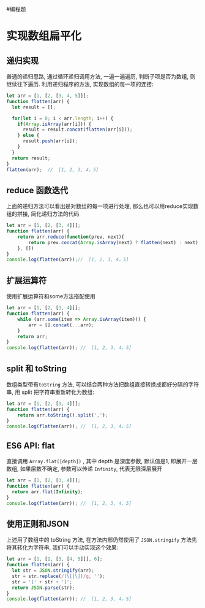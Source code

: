 #编程题 
# 实现数组扁平化

## 递归实现
普通的递归思路, 通过循环递归调用方法, 一遍一遍遍历, 判断子项是否为数组, 则继续往下遍历. 利用递归程序的方法, 实现数组的每一项的连接:
```js
let arr = [1, [2, [3, 4, 5]]];
function flatten(arr) {
  let result = [];

  for(let i = 0; i < arr.length; i++) {
    if(Array.isArray(arr[i])) {
      result = result.concat(flatten(arr[i]));
    } else {
      result.push(arr[i]);
    }
  }
  return result;
}
flatten(arr);  //  [1, 2, 3, 4，5]

```

## reduce 函数迭代
上面的递归方法可以看出是对数组的每一项进行处理, 那么也可以用reduce实现数组的拼接, 简化递归方法的代码

```js
let arr = [1, [2, [3, 4]]];
function flatten(arr) {
    return arr.reduce(function(prev, next){
        return prev.concat(Array.isArray(next) ? flatten(next) : next)
    }, [])
}
console.log(flatten(arr));//  [1, 2, 3, 4，5]

```

## 扩展运算符
使用扩展运算符和some方法搭配使用

```js
let arr = [1, [2, [3, 4]]];
function flatten(arr) {
    while (arr.some(item => Array.isArray(item))) {
        arr = [].concat(...arr);
    }
    return arr;
}
console.log(flatten(arr)); //  [1, 2, 3, 4，5]

```

## split 和 toString
数组类型带有`toString` 方法, 可以结合两种方法把数组直接转换成都好分隔的字符串, 用 split 把字符串重新转化为数组:

```js
let arr = [1, [2, [3, 4]]];
function flatten(arr) {
    return arr.toString().split(',');
}
console.log(flatten(arr)); //  [1, 2, 3, 4，5]

```

## ES6 API: flat
直接调用 `Array.flat([depth])` , 其中 depth 是深度参数, 默认值是1, 即展开一层数组, 如果层数不确定, 参数可以传递 `Infinity`, 代表无限深层展开
```js
let arr = [1, [2, [3, 4]]];
function flatten(arr) {
  return arr.flat(Infinity);
}
console.log(flatten(arr)); //  [1, 2, 3, 4，5]

```

## 使用正则和JSON
上述用了数组中的 toString 方法, 在方法内部仍然使用了 `JSON.stringify` 方法先将其转化为字符串, 我们可以手动实现这个效果:
```js
let arr = [1, [2, [3, [4, 5]]], 6];
function flatten(arr) {
  let str = JSON.stringify(arr);
  str = str.replace(/(\[|\])/g, '');
  str = '[' + str + ']';
  return JSON.parse(str); 
}
console.log(flatten(arr)); //  [1, 2, 3, 4，5]

```